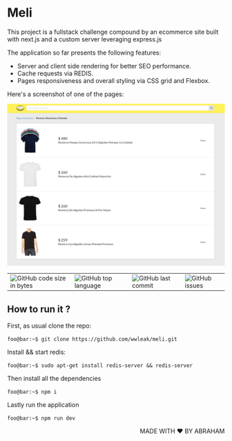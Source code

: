 # Meli

This project is a fullstack challenge compound by an ecommerce site built with next.js and a custom server leveraging express.js

The application so far presents the following features:

<ul>
<li>Server and client side rendering for better SEO performance.</li>
<li>Cache requests via REDIS.</li>
<li>Pages responsiveness and overall styling via CSS grid and Flexbox.</li>
</ul>

Here's a screenshot of one of the pages:

<p align="center">
  <img src="./meli.png" alt="snapshot" />  
</p>

<table>
  <tr>
    <td><img alt="GitHub code size in bytes" src="https://img.shields.io/github/languages/code-size/wwleak/meli?style=for-the-badge"></td>
    <td><img alt="GitHub top language" src="https://img.shields.io/github/languages/top/wwleak/meli?style=for-the-badge"></td>
    <td><img alt="GitHub last commit" src="https://img.shields.io/github/last-commit/wwleak/meli?style=for-the-badge"></td>
    <td><img alt="GitHub issues" src="https://img.shields.io/github/issues/wwleak/meli?style=for-the-badge"></td>
  </tr>
</table>

## How to run it ?

First, as usual clone the repo:

```console
foo@bar:~$ git clone https://github.com/wwleak/meli.git
```
Install && start redis:

```
foo@bar:~$ sudo apt-get install redis-server && redis-server
```

Then install all the dependencies

```console
foo@bar:~$ npm i
```
Lastly run the application

```console
foo@bar:~$ npm run dev
```

<p align="right">MADE WITH ❤ BY ABRAHAM</p>
